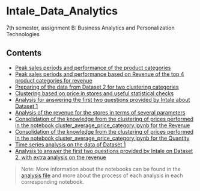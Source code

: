 # Intale_Data_Analytics
7th semester, assignment B: Business Analytics and Personalization Technologies

## Contents

- [Peak sales periods and performance of the product categories](basket_time_analysis.ipynb)
- [Peak sales periods and performance based on Revenue of the top 4 product categories for revenue](cig_analysis.ipynb)
- [Preparing of the data from Dataset 2 for two clustering categories](cleaning_dataset2.ipynb)
- [Clustering based on price in stores and useful statistical checks](cluster_average_price_category.ipynb)
- [Analysis for answering the first two questions provided by Intale about Dataset 1](data1analysis.ipynb)
- [Analysis of the revenue for the stores in terms of several parameters](revenue_analysis_dataset1.ipynb)
- [Consolidation of the knowledge from the clustering of prices performed in the notebook cluster_average_price_category.ipynb for the Revenue](specialized_clustering_df1.ipynb)
- [Consolidation of the knowledge from the clustering of prices performed in the notebook cluster_average_price_category.ipynb for the Quantity](specialized_clustering_quantity_df1.ipynb)
- [Time series analysis on the data of Dataset 1](time_series_analysis.ipynb)
- [Analysis to answer the first two questions provided by Intale on Dataset 2, with extra analysis on the revenue](transaction_analysis_df2.ipynb)

> Note: More information about the notebooks can be found in the [analysis file](ΑΡΧΕΙΟ%20ΑΝΑΛΥΣΗΣ.docx) 
> and more about the process of each analysis in each corresponding notebook.
